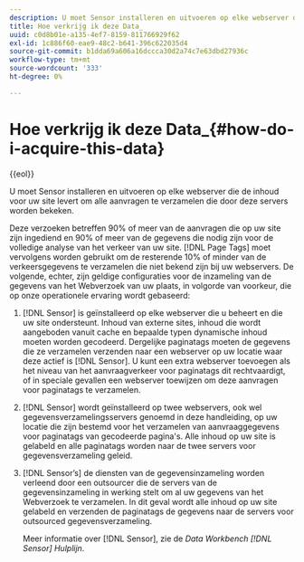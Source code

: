 ```yaml
---
description: U moet Sensor installeren en uitvoeren op elke webserver die de inhoud voor uw site levert om alle aanvragen te verzamelen die door deze servers worden bekeken.
title: Hoe verkrijg ik deze Data_
uuid: c0d8b01e-a135-4ef7-8159-811766929f62
exl-id: 1c886f60-eae9-48c2-b641-396c622035d4
source-git-commit: b1dda69a606a16dccca30d2a74c7e63dbd27936c
workflow-type: tm+mt
source-wordcount: '333'
ht-degree: 0%

---
```


# Hoe verkrijg ik deze Data_{#how-do-i-acquire-this-data}

{{eol}}

U moet Sensor installeren en uitvoeren op elke webserver die de inhoud voor uw site levert om alle aanvragen te verzamelen die door deze servers worden bekeken.

Deze verzoeken betreffen 90% of meer van de aanvragen die op uw site zijn ingediend en 90% of meer van de gegevens die nodig zijn voor de volledige analyse van het verkeer van uw site. [!DNL Page Tags] moet vervolgens worden gebruikt om de resterende 10% of minder van de verkeersgegevens te verzamelen die niet bekend zijn bij uw webservers. De volgende, echter, zijn geldige configuraties voor de inzameling van de gegevens van het Webverzoek van uw plaats, in volgorde van voorkeur, die op onze operationele ervaring wordt gebaseerd:

1. [!DNL Sensor] is geïnstalleerd op elke webserver die u beheert en die uw site ondersteunt. Inhoud van externe sites, inhoud die wordt aangeboden vanuit cache en bepaalde typen dynamische inhoud moeten worden gecodeerd. Dergelijke paginatags moeten de gegevens die ze verzamelen verzenden naar een webserver op uw locatie waar deze actief is [!DNL Sensor]. U kunt een extra webserver toevoegen als het niveau van het aanvraagverkeer voor paginatags dit rechtvaardigt, of in speciale gevallen een webserver toewijzen om deze aanvragen voor paginatags te verzamelen.
1. [!DNL Sensor] wordt geïnstalleerd op twee webservers, ook wel gegevensverzamelingsservers genoemd in deze handleiding, op uw locatie die zijn bestemd voor het verzamelen van aanvraaggegevens voor paginatags van gecodeerde pagina&#39;s. Alle inhoud op uw site is gelabeld en alle paginatags worden naar de twee servers voor gegevensverzameling geleid.
1. [!DNL Sensor’s] de diensten van de gegevensinzameling worden verleend door een outsourcer die de servers van de gegevensinzameling in werking stelt om al uw gegevens van het Webverzoek te verzamelen. In dit geval wordt alle inhoud op uw site gelabeld en verzenden de paginatags de gegevens naar de servers voor outsourced gegevensverzameling.

   Meer informatie over [!DNL Sensor], zie de *Data Workbench [!DNL Sensor] Hulplijn*.
